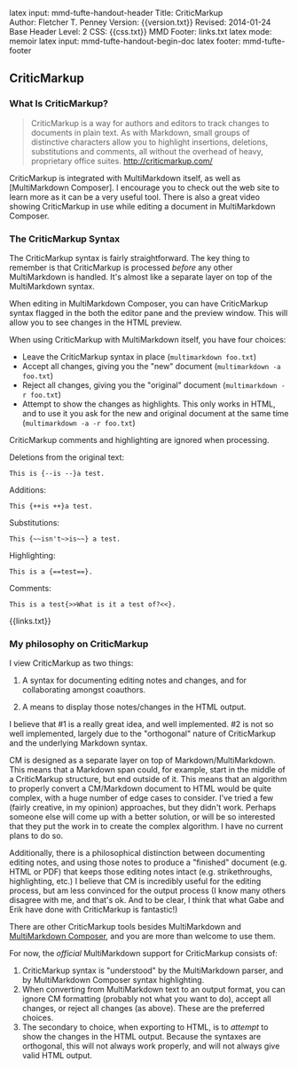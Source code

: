 latex input:	mmd-tufte-handout-header
Title:	CriticMarkup  
Author:	Fletcher T. Penney
Version:	{{version.txt}}
Revised:	2014-01-24 
Base Header Level:	2
CSS:	{{css.txt}}
MMD Footer:	links.txt
latex mode:	memoir
latex input:	mmd-tufte-handout-begin-doc
latex footer:	mmd-tufte-footer


## CriticMarkup ##

### What Is CriticMarkup? ###

> CriticMarkup is a way for authors and editors to track changes to documents in plain text. As with Markdown, small groups of distinctive characters allow you to highlight insertions, deletions, substitutions and comments, all without the overhead of heavy, proprietary office suites. <http://criticmarkup.com/>

CriticMarkup is integrated with MultiMarkdown itself, as well as [MultiMarkdown Composer].  I encourage you to check out the web site to learn more as it can be a very useful tool.  There is also a great video showing CriticMarkup in use while editing a document in MultiMarkdown Composer.

### The CriticMarkup Syntax ###

The CriticMarkup syntax is fairly straightforward.  The key thing to remember is that CriticMarkup is processed *before* any other MultiMarkdown is handled.  It's almost like a separate layer on top of the MultiMarkdown syntax.

When editing in MultiMarkdown Composer, you can have CriticMarkup syntax flagged in the both the editor pane and the preview window.  This will allow you to see changes in the HTML preview.

When using CriticMarkup with MultiMarkdown itself, you have four choices:

* Leave the CriticMarkup syntax in place (`multimarkdown foo.txt`)
* Accept all changes, giving you the "new" document (`multimarkdown -a foo.txt`)
* Reject all changes, giving you the "original" document (`multimarkdown -r foo.txt`)
* Attempt to show the changes as highlights.  This only works in HTML, and to use it you ask for the new and original document at the same time (`multimarkdown -a -r foo.txt`)

CriticMarkup comments and highlighting are ignored when processing.

Deletions from the original text:

	This is {--is --}a test.

Additions:

	This {++is ++}a test.

Substitutions:

	This {~~isn't~>is~~} a test.

Highlighting:

	This is a {==test==}.

Comments:

	This is a test{>>What is it a test of?<<}.

{{links.txt}}


### My philosophy on CriticMarkup

I view CriticMarkup as two things:

1. A syntax for documenting editing notes and changes, and for collaborating amongst coauthors.

2. A means to display those notes/changes in the HTML output.

I believe that #1 is a really great idea, and well implemented.  #2 is not so well implemented, largely due to the "orthogonal" nature of CriticMarkup and the underlying Markdown syntax.

CM is designed as a separate layer on top of Markdown/MultiMarkdown.  This means that a Markdown span could, for example, start in the middle of a CriticMarkup structure, but end outside of it.  This means that an algorithm to properly convert a CM/Markdown document to HTML would be quite complex, with a huge number of edge cases to consider.  I've tried a few (fairly creative, in my opinion) approaches, but they didn't work.  Perhaps someone else will come up with a better solution, or will be so interested that they put the work in to create the complex algorithm.  I have no current plans to do so.

Additionally, there is a philosophical distinction between documenting editing notes, and using those notes to produce a "finished" document (e.g. HTML or PDF) that keeps those editing notes intact (e.g. strikethroughs, highlighting, etc.)  I believe that CM is incredibly useful for the editing process, but am less convinced for the output process (I know many others disagree with me, and that's ok.  And to be clear, I think that what Gabe and Erik have done with CriticMarkup is fantastic!)

There are other CriticMarkup tools besides MultiMarkdown and [MultiMarkdown Composer](http://multimarkdown.com/), and you are more than welcome to use them.

For now, the *official* MultiMarkdown support for CriticMarkup consists of:

1. CriticMarkup syntax is "understood" by the MultiMarkdown parser, and by MultiMarkdown Composer syntax highlighting.
2. When converting from MultiMarkdown text to an output format, you can ignore CM formatting (probably not what you want to do), accept all changes, or reject all changes (as above).  These are the preferred choices.
3. The secondary to choice, when exporting to HTML, is to *attempt* to show the changes in the HTML output.  Because the syntaxes are orthogonal, this will not always work properly, and will not always give valid HTML output. 

